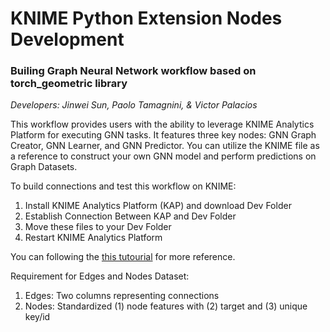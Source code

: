 # KNIME Python Extension Nodes Development
### Builing Graph Neural Network workflow based on torch_geometric library

_Developers: Jinwei Sun, Paolo Tamagnini, & Victor Palacios_

This  workflow provides users with the ability to leverage KNIME Analytics Platform for executing GNN tasks. It features three key nodes: GNN Graph Creator, GNN Learner, and GNN Predictor. You can utilize the KNIME file as a reference to construct your own GNN model and perform predictions on Graph Datasets.

To build connections and test this workflow on KNIME:
1. Install KNIME Analytics Platform (KAP) and download Dev Folder
2. Establish Connection Between KAP and Dev Folder
3. Move these files to your Dev Folder
4. Restart KNIME Analytics Platform

You can following the [this tutourial](https://www.google.com/url?q=https://www.knime.com/blog/4-steps-for-your-python-team-to-develop-knime-nodes&sa=D&source=editors&ust=1682981025684541&usg=AOvVaw2Ccp0JKRsgYT9Dz-Tdadr3) for more reference. 

Requirement for Edges and Nodes Dataset:
1. Edges: Two columns representing connections
2. Nodes: Standardized (1) node features with (2) target and (3) unique key/id

